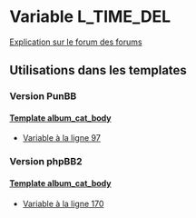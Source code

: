 # Variable L_TIME_DEL
[Explication sur le forum des forums](http://forum.forumactif.com/t294113-listing-des-variables#L_TIME_DEL)
## Utilisations dans les templates
### Version PunBB
#### [Template album_cat_body](punbb/album_cat_body.md)
* [Variable à la ligne 97](../punbb/album_cat_body.tpl#L97)
### Version phpBB2
#### [Template album_cat_body](subsilver/album_cat_body.md)
* [Variable à la ligne 170](../subsilver/album_cat_body.tpl#L170)